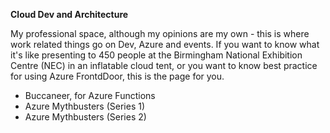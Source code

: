 **Cloud Dev and Architecture**

My professional space, although my opinions are my own - this is where work related things go on Dev, Azure and events. If you want to know what it's like presenting to 450 people at the Birmingham National Exhibition Centre (NEC) in an inflatable cloud tent, or you want to know best practice for using Azure FrontdDoor, this is the page for you.

- Buccaneer, for Azure Functions
- Azure Mythbusters (Series 1)
- Azure Mythbusters (Series 2)

